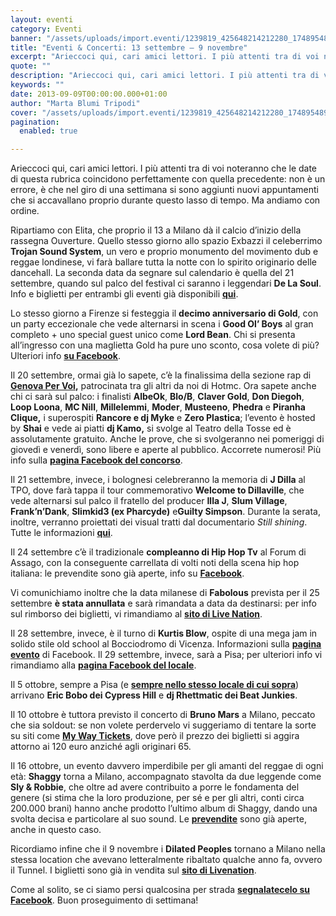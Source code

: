 ```yaml
---
layout: eventi
category: Eventi
banner: "/assets/uploads/import.eventi/1239819_425648214212280_1748954890_n.jpg"
title: "Eventi & Concerti: 13 settembre – 9 novembre"
excerpt: "Arieccoci qui, cari amici lettori. I più attenti tra di voi noteranno che le date di questa rubrica coincidono perfettamente con quella precedente: non è un errore, è che nel giro di una settimana si sono aggiunti nuovi appuntamenti che si accavallano proprio durante questo lasso di tempo. Ma andiamo con ordine. Ripartiamo con Elita, [&hellip"
quote: ""
description: "Arieccoci qui, cari amici lettori. I più attenti tra di voi noteranno che le date di questa rubrica coincidono perfettamente con quella precedente: non è un errore, è che nel giro di una settimana si sono aggiunti nuovi appuntamenti che si accavallano proprio durante questo lasso di tempo. Ma andiamo con ordine. Ripartiamo con Elita, [&hellip"
keywords: ""
date: 2013-09-09T00:00:00.000+01:00
author: "Marta Blumi Tripodi"
cover: "/assets/uploads/import.eventi/1239819_425648214212280_1748954890_n.jpg"
pagination:
  enabled: true

---
```


Arieccoci qui, cari amici lettori. I più attenti tra di voi noteranno che le date di questa rubrica coincidono perfettamente con quella precedente: non è un errore, è che nel giro di una settimana si sono aggiunti nuovi appuntamenti che si accavallano proprio durante questo lasso di tempo. Ma andiamo con ordine.

Ripartiamo con Elita, che proprio il 13 a Milano dà il calcio d’inizio della rassegna Ouverture. Quello stesso giorno allo spazio Exbazzi il celeberrimo **Trojan Sound System**, un vero e proprio monumento del movimento dub e reggae londinese, vi farà ballare tutta la notte con lo spirito originario delle dancehall. La seconda data da segnare sul calendario è quella del 21 settembre, quando sul palco del festival ci saranno i leggendari **De La Soul**. Info e biglietti per entrambi gli eventi già disponibili [**qui**](https://www.mioticket.it/elita/Default.asp "https://www.mioticket.it/elita/Default.asp").

Lo stesso giorno a Firenze si festeggia il **decimo anniversario di Gold**, con un party eccezionale che vede alternarsi in scena i **Good Ol’ Boys** al gran completo + uno special guest unico come **Lord Bean**. Chi si presenta all’ingresso con una maglietta Gold ha pure uno sconto, cosa volete di più? Ulteriori info [**su Facebook**](https://www.facebook.com/events/1398032243752328/?directed%5Ftarget%5Fid=159048954138328 "https://www.facebook.com/events/1398032243752328/?directed_target_id=159048954138328").

Il 20 settembre, ormai già lo sapete, c’è la finalissima della sezione rap di **[Genova Per Voi](https://hotmc.com/genova-per-voi-ecco-gli-11-finalisti/ "http://hotmc.com/genova-per-voi-ecco-gli-11-finalisti/"),** patrocinata tra gli altri da noi di Hotmc. Ora sapete anche chi ci sarà sul palco: i finalisti **AlbeOk**, **Blo/B**, **Claver Gold**, **Don Diegoh**, **Loop Loona**, **MC Nill**, **Millelemmi**, **Moder**, **Musteeno**, **Phedra** e **Piranha Clique,** i superospiti **Rancore e dj Myke** e **Zero Plastica**; l’evento è hosted by **Shai** e vede ai piatti **dj Kamo,** si svolge al Teatro della Tosse ed è assolutamente gratuito. Anche le prove, che si svolgeranno nei pomeriggi di giovedì e venerdì, sono libere e aperte al pubblico. Accorrete numerosi! Più info sulla [**pagina Facebook del concorso**](https://www.facebook.com/genovapervoi2013?fref=ts "https://www.facebook.com/genovapervoi2013?fref=ts").

Il 21 settembre, invece, i bolognesi celebreranno la memoria di **J Dilla** al TPO, dove farà tappa il tour commemorativo **Welcome to Dillaville**, che vede alternarsi sul palco il fratello del producer **Illa J**, **Slum Village**, **Frank’n’Dank**, **Slimkid3 (ex Pharcyde)** e**Guilty Simpson**. Durante la serata, inoltre, verranno proiettati dei visual tratti dal documentario _Still shining_. Tutte le informazioni [**qui**](https://www.facebook.com/events/165401886979365/ "https://www.facebook.com/events/165401886979365/").

Il 24 settembre c’è il tradizionale **compleanno di Hip Hop Tv** al Forum di Assago, con la conseguente carrellata di volti noti della scena hip hop italiana: le prevendite sono già aperte, info su [**Facebook**](https://www.facebook.com/hiphoptvitaly "https://www.facebook.com/hiphoptvitaly").

Vi comunichiamo inoltre che la data milanese di **Fabolous** prevista per il 25 settembre **è stata annullata** e sarà rimandata a data da destinarsi: per info sul rimborso dei biglietti, vi rimandiamo al [**sito di Live Nation**](https://www.livenation.it/ "http://www.livenation.it/").

Il 28 settembre, invece, è il turno di **Kurtis Blow**, ospite di una mega jam in solido stile old school al Bocciodromo di Vicenza. Informazioni sulla [**pagina evento**](https://www.facebook.com/events/555206057874134/?ref=22 "https://www.facebook.com/events/555206057874134/?ref=22") di Facebook. Il 29 settembre, invece, sarà a Pisa; per ulteriori info vi rimandiamo alla [**pagina Facebook del locale**](https://www.facebook.com/ReverseSoundCafe?fref=ts "https://www.facebook.com/ReverseSoundCafe?fref=ts").

Il 5 ottobre, sempre a Pisa (e [**sempre nello stesso locale di cui sopra**](https://www.facebook.com/ReverseSoundCafe?fref=ts "https://www.facebook.com/ReverseSoundCafe?fref=ts")) arrivano **Eric Bobo dei Cypress Hill** e **dj Rhettmatic dei Beat Junkies**.

Il 10 ottobre è tuttora previsto il concerto di **Bruno Mars** a Milano, peccato che sia soldout: se non volete perdervelo vi suggeriamo di tentare la sorte su siti come [**My Way Tickets**](http://www.mywayticket.it/buy/10511/bruno-mars/mediolanum-forum-assago/bruno-mars "http://www.mywayticket.it/buy/10511/bruno-mars/mediolanum-forum-assago/bruno-mars"), dove però il prezzo dei biglietti si aggira attorno ai 120 euro anziché agli originari 65.

Il 16 ottobre, un evento davvero imperdibile per gli amanti del reggae di ogni età: **Shaggy** torna a Milano, accompagnato stavolta da due leggende come **Sly & Robbie**, che oltre ad avere contribuito a porre le fondamenta del genere (si stima che la loro produzione, per sé e per gli altri, conti circa 200.000 brani) hanno anche prodotto l’ultimo album di Shaggy, dando una svolta decisa e particolare al suo sound. Le [**prevendite**](http://www.ticketone.it/shaggy-biglietti.html?affiliate=ITT&doc=artistPages/tickets&fun=artist&action=tickets&kuid=462890 "http://www.ticketone.it/shaggy-biglietti.html?affiliate=ITT&doc=artistPages/tickets&fun=artist&action=tickets&kuid=462890") sono già aperte, anche in questo caso.

Ricordiamo infine che il 9 novembre i **Dilated Peoples** tornano a Milano nella stessa location che avevano letteralmente ribaltato qualche anno fa, ovvero il Tunnel. I biglietti sono già in vendita sul [**sito di Livenation**](https://www.livenation.it/artist/dilated-peoples-tickets "http://www.livenation.it/artist/dilated-peoples-tickets").

Come al solito, se ci siamo persi qualcosina per strada [**segnalatecelo su Facebook**](https://www.facebook.com/pages/Hotmccom/263605365068 "https://www.facebook.com/pages/Hotmccom/263605365068"). Buon proseguimento di settimana!